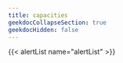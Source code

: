 ```yaml
---
title: capacities
geekdocCollapseSection: true
geekdocHidden: false
---
```


{{< alertList name="alertList" >}}